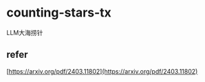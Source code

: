 # counting-stars-tx
LLM大海捞针

## refer

[https://arxiv.org/pdf/2403.11802](https://arxiv.org/pdf/2403.11802)